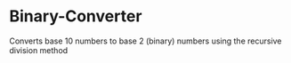 # Binary-Converter
Converts base 10 numbers to base 2 (binary) numbers using the recursive division method
